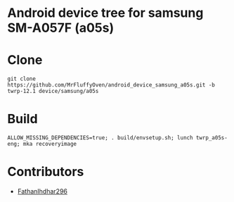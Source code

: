# Android device tree for samsung SM-A057F (a05s)

# Clone
    git clone https://github.com/MrFluffyOven/android_device_samsung_a05s.git -b twrp-12.1 device/samsung/a05s

# Build
    ALLOW_MISSING_DEPENDENCIES=true; . build/envsetup.sh; lunch twrp_a05s-eng; mka recoveryimage
# Contributors
- [FathanIhdhar296](https://github.com/FathanIhdhar296)
